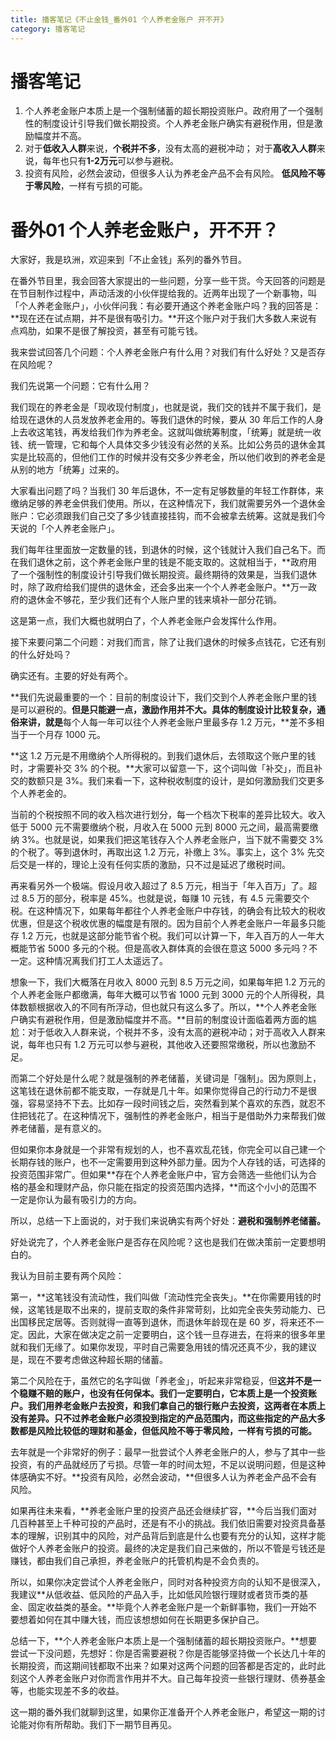```yaml
---
title: 播客笔记《不止金钱_番外01 个人养老金账户 开不开》
category: 播客笔记
---
```




# 播客笔记

1. 个人养老金账户本质上是一个强制储蓄的超长期投资账户。政府用了一个强制性的制度设计引导我们做长期投资。个人养老金账户确实有避税作用，但是激励幅度并不高。
2. 对于**低收入人群**来说，**个税并不多**，没有太高的避税冲动；
   对于**高收入人群**来说，每年也只有**1-2万元**可以参与避税。
3. 投资有风险，必然会波动，但很多人认为养老金产品不会有风险。
   **低风险不等于零风险**，一样有亏损的可能。



# 番外01 个人养老金账户，开不开？

大家好，我是玖洲，欢迎来到「不止金钱」系列的番外节目。

在番外节目里，我会回答大家提出的一些问题，分享一些干货。今天回答的问题是在节目制作过程中，声动活泼的小伙伴提给我的。近两年出现了一个新事物，叫「个人养老金账户」，小伙伴问我：有必要开通这个养老金账户吗？我的回答是：**现在还在试点期，并不是很有吸引力。**开这个账户对于我们大多数人来说有点鸡肋，如果不是很了解投资，甚至有可能亏钱。

我来尝试回答几个问题：个人养老金账户有什么用？对我们有什么好处？又是否存在风险呢？

我们先说第一个问题：它有什么用？

我们现在的养老金是「现收现付制度」，也就是说，我们交的钱并不属于我们，是给现在退休的人员发放养老金用的。等我们退休的时候，要从 30 年后工作的人身上去收这笔钱，再发给我们作为养老金。这就叫做统筹制度，「统筹」就是统一收钱、统一管理，它和每个人具体交多少钱没有必然的关系。比如公务员的退休金其实是比较高的，但他们工作的时候并没有交多少养老金，所以他们收到的养老金是从别的地方「统筹」过来的。

大家看出问题了吗？当我们 30 年后退休，不一定有足够数量的年轻工作群体，来缴纳足够的养老金供我们使用。所以，在这种情况下，我们就需要另外一个退休金账户：它必须跟我们自己交了多少钱直接挂钩，而不会被拿去统筹。这就是我们今天说的「个人养老金账户」。

我们每年往里面放一定数量的钱，到退休的时候，这个钱就计入我们自己名下。而在我们退休之前，这个养老金账户里的钱是不能支取的。这就相当于，**政府用了一个强制性的制度设计引导我们做长期投资。最终期待的效果是，当我们退休时，除了政府给我们提供的退休金，还会多出来一个个人养老金账户。**万一政府的退休金不够花，至少我们还有个人账户里的钱来填补一部分花销。

这是第一点，我们大概也就明白了，个人养老金账户会发挥什么作用。

接下来要问第二个问题：对我们而言，除了让我们退休的时候多点钱花，它还有别的什么好处吗？

确实还有。主要的好处有两个。

**我们先说最重要的一个：目前的制度设计下，我们交到个人养老金账户里的钱是可以避税的。**但是只能避一点，激励作用并不大。具体的制度设计比较复杂，通俗来讲，就是**每个人每一年可以往个人养老金账户里最多存 1.2 万元，**差不多相当于一个月存 1000 元。

**这 1.2 万元是不用缴纳个人所得税的。到我们退休后，去领取这个账户里的钱时，才需要补交 3% 的个税。**大家可以留意一下，这个词叫做「补交」，而且补交的数额只是 3%。我们来看一下，这种税收制度的设计，是如何激励我们交更多个人养老金的。

当前的个税按照不同的收入档次进行划分，每一个档次下税率的差异比较大。收入低于 5000 元不需要缴纳个税，月收入在 5000 元到 8000 元之间，最高需要缴纳 3%。也就是说，如果我们把这笔钱存入个人养老金账户，当下就不需要交 3% 的个税了。等到退休时，再取出这 1.2 万元，补缴上 3%。事实上，这个 3% 先交后交是一样的，理论上没有任何实质的激励，只不过是延迟了缴税时间。

再来看另外一个极端。假设月收入超过了 8.5 万元，相当于「年入百万」了。超过 8.5 万的部分，税率是 45%。也就是说，每赚 10 元钱，有 4.5 元需要交个税。在这种情况下，如果每年都往个人养老金账户中存钱，的确会有比较大的税收优惠，但是这个税收优惠的幅度是有限的。因为目前个人养老金账户一年最多只能存 1.2 万元，也就是这部分能节省个税。我们可以计算一下，年入百万的人一年大概能节省 5000 多元的个税。但是高收入群体真的会很在意这 5000 多元吗？不一定。这种情况离我们打工人太遥远了。

想象一下，我们大概落在月收入 8000 元到 8.5 万元之间，如果每年把 1.2 万元的个人养老金账户都缴满，每年大概可以节省 1000 元到 3000 元的个人所得税，具体数额根据收入的不同有所浮动，但也就只有这么多了。所以，**个人养老金账户确实有避税作用，但是激励幅度并不高。**目前的制度设计面临着两方面的尴尬：对于低收入人群来说，个税并不多，没有太高的避税冲动；对于高收入人群来说，每年也只有 1.2 万元可以参与避税，其他收入还要照常缴税，所以也激励不足。

而第二个好处是什么呢？就是强制的养老储蓄，关键词是「强制」。因为原则上，这笔钱在退休前都不能支取，一存就是几十年。如果你觉得自己的行动力不是很强，容易坚持不下去。比如存一段时间钱之后，突然看到某个喜欢的东西，就忍不住把钱花了。在这种情况下，强制性的养老金账户，相当于是借助外力来帮我们做养老储蓄，是有意义的。

但如果你本身就是一个非常有规划的人，也不喜欢乱花钱，你完全可以自己建一个长期存钱的账户，也不一定需要用到这种外部力量。因为个人存钱的话，可选择的投资范围非常广。但如果**存在个人养老金账户中，官方会筛选一些他们认为合格的基金和理财产品，你只能在指定的投资范围内选择，**而这个小小的范围不一定是你认为最有吸引力的方向。

所以，总结一下上面说的，对于我们来说确实有两个好处：**避税和强制养老储蓄。**

好处说完了，个人养老金账户是否存在风险呢？这也是我们在做决策前一定要想明白的。

我认为目前主要有两个风险：

第一，**这笔钱没有流动性，我们叫做「流动性完全丧失」。**在你需要用钱的时候，这笔钱是取不出来的，提前支取的条件非常苛刻，比如完全丧失劳动能力、已出国移民定居等。否则就得一直等到退休，而退休年龄现在是 60 岁，将来还不一定。因此，大家在做决定之前一定要明白，这个钱一旦存进去，在将来的很多年里就和我们无缘了。如果你发现，平时自己需要急用钱的情况还真不少，我的建议是，现在不要考虑做这种超长期的储蓄。

第二个风险在于，虽然它的名字叫做「养老金」，听起来非常稳妥，但**这并不是一个稳赚不赔的账户，也没有任何保本。**我们一定要明白，**它本质上是一个投资账户**。我们用养老金账户去投资，和我们拿自己的银行账户去投资，这两者在本质上没有差异。只不过**养老金账户必须投到指定的产品范围内，而这些指定的产品大多数都是风险比较低的理财和基金，但低风险不等于零风险，一样有亏损的可能。**

去年就是一个非常好的例子：最早一批尝试个人养老金账户的人，参与了其中一些投资，有的产品就经历了亏损。尽管一年的时间太短，不足以说明问题，但是这种体感确实不好。**投资有风险，必然会波动，**但很多人认为养老金产品不会有风险。

如果再往未来看，**养老金账户里的投资产品还会继续扩容，**今后当我们面对几百种甚至上千种可投的产品时，还是有不小的挑战。我们依旧需要对投资具备基本的理解，识别其中的风险，对产品背后到底是什么也要有充分的认知，这样才能做好个人养老金账户的投资。最终的决定是我们自己来做的，所以不管是亏钱还是赚钱，都由我们自己承担，养老金账户的托管机构是不会负责的。

所以，如果你决定尝试个人养老金账户，同时对各种投资方向的认知不是很深入，我建议**从低收益、低风险的产品入手，比如低风险银行理财或者货币类的基金、固定收益类的基金。**毕竟个人养老金账户是一个新鲜事物，我们一开始不要想着如何在其中赚大钱，而应该想想如何在长期更多保护自己。

总结一下，**个人养老金账户本质上是一个强制储蓄的超长期投资账户。**想要尝试一下没问题，先想好：你是否需要避税？你是否能够坚持做一个长达几十年的长期投资，而这期间钱都取不出来？如果对这两个问题的回答都是否定的，此时此刻这个人养老金账户对你而言作用并不大。自己每年投资一些银行理财、债券基金等，也能实现差不多的收益。

这一期的番外我们就聊到这里，如果你正准备开个人养老金账户，希望这一期的讨论能对你有所帮助。我们下一期节目再见。